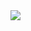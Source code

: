 <a href="https://github.com/remarkablemark/redis-modules-sdk/graphs/contributors">
  <img src="https://opencollective.com/redis-modules-sdk/contributors.svg?width=890&button=false">
</a>